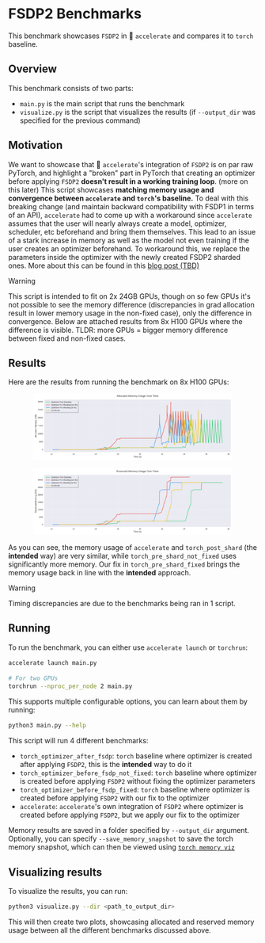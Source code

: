 # FSDP2 Benchmarks

This benchmark showcases `FSDP2` in 🤗 `accelerate` and compares it to `torch` baseline.

## Overview

This benchmark consists of two parts:
- `main.py` is the main script that runs the benchmark
- `visualize.py` is the script that visualizes the results (if `--output_dir` was specified for the previous command)

## Motivation

We want to showcase that 🤗 `accelerate`'s integration of `FSDP2` is on par raw PyTorch, and highlight a "broken" part in PyTorch that creating an optimizer before applying `FSDP2` **doesn't result in a working training loop**. (more on this later)
This script showcases **matching memory usage and convergence between `accelerate` and `torch`'s baseline.**
To deal with this breaking change (and maintain backward compatibility with FSDP1 in terms of an API), `accelerate` had to come up with a workaround since `accelerate` assumes that the user will nearly always create a model, optimizer, scheduler, etc beforehand and bring them themselves. This lead to an issue of a stark increase in memory as well as the model not even training if the user creates an optimizer beforehand. 
To workaround this, we replace the parameters inside the optimizer with the newly created FSDP2 sharded ones. More about this can be found in this [blog post (TBD)](TODO)
> [!WARNING]
> This script is intended to fit on 2x 24GB GPUs, though on so few GPUs it's not possible to see the memory difference (discrepancies in grad allocation result in lower memory usage in the non-fixed case), only the difference in convergence. Below are attached results from 8x H100 GPUs where the difference is visible.
> TLDR: more GPUs = bigger memory difference between fixed and non-fixed cases.

## Results

Here are the results from running the benchmark on 8x H100 GPUs:

<p align="center">
  <img src="imgs/allocated_memory.png" width="80%" alt="Allocated Memory Usage">
</p>
<p align="center">
  <img src="imgs/reserved_memory.png" width="80%" alt="Reserved Memory Usage">
</p>

As you can see, the memory usage of `accelerate` and `torch_post_shard` (the **intended** way) are very similar, while `torch_pre_shard_not_fixed` uses significantly more memory. Our fix in `torch_pre_shard_fixed` brings the memory usage back in line with the **intended** approach.

> [!WARNING]
> Timing discrepancies are due to the benchmarks being ran in 1 script.


## Running

To run the benchmark, you can either use `accelerate launch` or `torchrun`:
```bash
accelerate launch main.py
```
```bash
# For two GPUs
torchrun --nproc_per_node 2 main.py
```

This supports multiple configurable options, you can learn about them by running:
```bash
python3 main.py --help
```

This script will run 4 different benchmarks:
- `torch_optimizer_after_fsdp`: `torch` baseline where optimizer is created after applying `FSDP2`, this is the **intended** way to do it
- `torch_optimizer_before_fsdp_not_fixed`: `torch` baseline where optimizer is created before applying `FSDP2` without fixing the optimizer parameters
- `torch_optimizer_before_fsdp_fixed`: `torch` baseline where optimizer is created before applying `FSDP2` with our fix to the optimizer
- `accelerate`: `accelerate`'s own integration of `FSDP2` where optimizer is created before applying `FSDP2`, but we apply our fix to the optimizer

Memory results are saved in a folder specified by `--output_dir` argument.
Optionally, you can specify `--save_memory_snapshot` to save the torch memory snapshot, which can then be viewed using [`torch memory viz`](https://pytorch.org/memory_viz)

## Visualizing results

To visualize the results, you can run:

```bash
python3 visualize.py --dir <path_to_output_dir>
```

This will then create two plots, showcasing allocated and reserved memory usage between all the different benchmarks discussed above.



